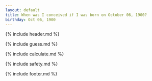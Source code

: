 ```yaml
---
layout: default
title: When was I conceived if I was born on October 06, 1900?
birthday: Oct 06, 1900
---
```


{% include header.md %}

{% include guess.md %}

{% include calculate.md %}

{% include safety.md %}

{% include footer.md %}



